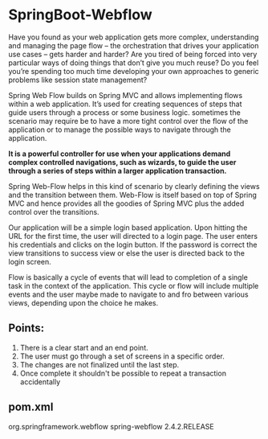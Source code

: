 # SpringBoot-Webflow

Have you found as your web application gets more complex, understanding and managing the page flow – the orchestration that drives your application use cases – gets harder and harder? Are you tired of being forced into very particular ways of doing things that don’t give you much reuse? Do you feel you’re spending too much time developing your own approaches to generic problems like session state management?

Spring Web Flow builds on Spring MVC and allows implementing flows within a web application. It’s used for creating sequences of steps that guide users through a process or some business logic. sometimes the scenario may require be to have a more tight control over the flow of the application or to manage the possible ways to navigate through the application.

<b> It is a powerful controller for use when your applications demand complex controlled navigations, such as wizards, to guide the user through a series of steps within a larger application transaction.</b>

Spring  Web-Flow helps in this kind of scenario by clearly defining the views and the transition between them. Web-Flow is itself based on top of Spring MVC and hence provides all the goodies of Spring MVC plus the added control over the transitions.

Our application will be a simple login based application. Upon hitting the URL for the first time, the user will directed to a login page. The user enters his credentials and clicks on the login button. If the password is correct the view transitions to success view or else the user is directed back to the login screen.

Flow is basically a cycle of events that will lead to completion of a single task in the context of the application. This cycle or flow will include multiple events and the user maybe made to navigate to and fro between various views, depending upon the choice he makes.

## Points:
1. There is a clear start and an end point.
2. The user must go through a set of screens in a specific order.
3. The changes are not finalized until the last step.
4. Once complete it shouldn't be possible to repeat a transaction accidentally

## pom.xml
<dependency>
	<groupId>org.springframework.webflow</groupId>
	<artifactId>spring-webflow</artifactId>
	<version>2.4.2.RELEASE</version>
</dependency>
